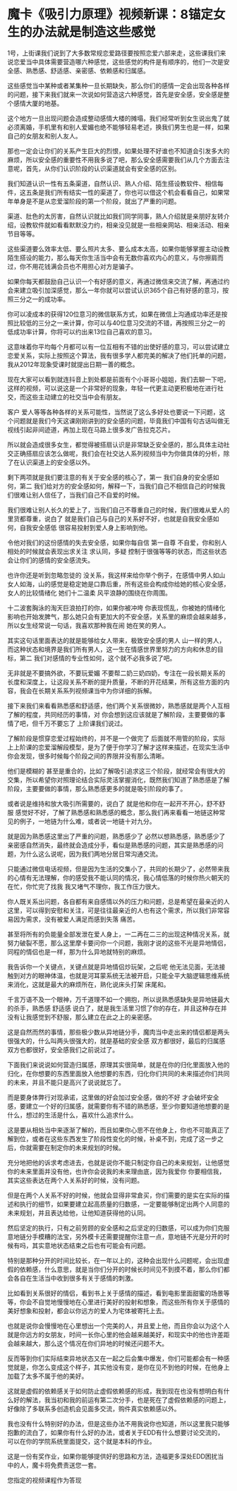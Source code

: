 # 魔卡《吸引力原理》视频新课：8锚定女生的办法就是制造这些感觉

1号，上街课我们说到了大多数常规恋爱路径要按照恋爱六部来走，这些课我们来说恋爱当中具体需要营造哪六种感觉，这些感觉的构件是有顺序的，他们一次是安全感、熟悉感、舒适感、亲密感、依赖感和归属感。

这些感觉当中某种或者某集种一旦长期缺失，那么你们的感情一定会出现各种各样的问题，接下来我们就来一次说如何营造这六种感觉，首先是安全感，安全感是整个感情大厦的地基。

这个地方一旦出现问题会造成整动感情大楼的摊塌，我们经常听到女生说出鬼了就必须离婚，手机里有和别人爱媚也绝不能够轻易老述，换我们男生也是一样，如果自己的女朋友和别人友人。

那也一定会让你们的关系产生巨大的烈恨，如果处理不好谁也不知道会引发多大的麻烦，所以安全感的重要性不用我多说了吧，那么安全感需要我们从几个方面去注意呢，首先，从你们认识阶段的认识渠道就会有安全感的区别。

我们知道认识一性有五条渠道，自然认识、熟人介绍、陌生搭设教软件、相信每件，这五条是我们所有结实一性的渠道了，你也可以借这个机会看看自己，如果常年单身是不是从恋爱溜阶段的第一个阶段，就出了严重的问题。

渠道、肚色的太厉害，自然认识就比如我们同学同事，熟人介绍就是亲朋好友转介绍，设教软件就如看看默默没力约，相亲没见就是一些相亲网站、相亲活动、相亲节目等等。

这些渠道要么效率太低、要么照片太多、要么成本太高，如果你能够掌握主动设教陌生搭设的能力，那么每天你生活当中会有无数你喜欢内心的意义，与你擦肩而过，你不用花钱满会员也不用担心对方是骗子。

如果你每天都鼓励自己认识一个有好感的意义，再通过微信来交流了解，再通过约会来建立吸引加深感觉，那么一年你就可以尝试认识365个自己有好感的意习，按照三分之一的成功率。

你可以凌成本的获得120位意习的微信联系方式，如果在微信上沟通成功率还是按照比较低的三分之一来计算，你可以与40位意习交流的不错，再按照三分之一的低成功率计算，你将可以约出来13位自己喜欢的意习。

这意味着你平均每个月都可以有一位互相有不错的出使好感的意习，可以尝试建立恋爱关系，实际上按照这个算法，我有很多学人都完美的解决了他们托单的问题，我从2012年现象受课时就提出日期一善的概念。

现在大家可以看到就连抖音上到处都是前面有个小哥哥小姐姐，我们去聊一下吧，这样的视频，可以说这是一个非常好的现象，年轻一代更主动更积极地在进行社交，而这些主动建立的社交当中会有朋友。

客户 爱人等等各种各样的关系可能性，当然说了这么多好处也要说一下问题，这个问题就是我们今天这课刚刚讲到的安全感的问题，毕竟我们中国有句古话叫做无视线引起非间迹道，再加上现在马路上很多发广告拉克芯片。

所以就会造成很多女生，都觉得被搭扇认识是非常缺乏安全感的，那么具体主动社交正确搭扇应该怎么做呢，我们会在社交达人系列视频当中为你做具体的分析，除了在认识渠道上的安全感以外。

剩下两项就是我们要注意的有关于安全感的核心了，第一 我们自身的安全感如何，第二 我们给对方的安全感如何，解释一下，当我们自己不相信自己的时候我们很难让别人信任了，当我们自己不自爱的时候。

我们很难让别人长久的爱上了，当我们自己不尊重自己的时候，我们很难从爱人的里货都尊重，说白了 就是我们自己与自己的关系好不好，也就是自我安全感如何，自我安全感低 很容易投射到爱人身上影响到他。

令他对我们的这份感情的失去安全感，如果你每自信 第一自尊 不自爱，你和别人相处的时候就会表现出求关注 求认同，多疑 控制于很强等等的状态，而这些状态会让你们的感情的安全感流失。

也许你还是听到忽略忽徒的 没关系，我这样来给你举个例子，在感情中男人如山 女人如海，山的感觉是稳定她是口靠后重，所有这些会构成你给她的核心安全感，女人的比较情绪化 她们十二温柔 风平浪静的围绕在你周围。

十二波套胸泳的淘天巨浪拍打的你，如果你被冲垮 你表现慌乱，你被她的情绪化影响也开始发脾气，那么她只会有更加大的不安全感，关系里的麻烦会越来越多，所以女生经常说一句话，我喜欢那种我在闹 她在笑的男人。

其实这句话里面表达的就是能够给女人带来，极致安全感的男人 山一样的男人，而这种状态和境界是我们所有男人，这一生在情感世界里努力的方向和休息的目标，第二 我们对感情的专业性如何，这个就不必我多说了吧。

无非就是不要搞外欲，不要玩爱媚 不要帮二奶三奶四奶，专注在一段长期关系的长度和深度上，让这段关系不断的提升质量，不断的开花结果，所有这些方面的内容，我会在长期关系系列视频课当中为你详细的拆解。

接下来我们来看看熟悉感和舒适感，他们两个关系很微妙，熟悉感就是两个人互相了解的程度，共同经历的事情，对 你会想到这应该就是了解阶段，主要要做的事情了吧，但千万不要忘了 上阶课我们说过。

了解阶段是惯穿恋爱过程始终的，并不是一个做完了 后面就不用管的阶段，实际上上阶课的恋爱溜解段模型，是为了便于你学习了解才这样来描述，在现实生活中你会发现，很多时候每个阶段之间的界限并没有那么清晰。

他们是模糊的 甚至是重合的，比如了解吸引追求这三个阶段，就经常会有很大的交集，所以希望你对照理论结合实际灵活掌握消化，既然我们知道了熟悉感是了解阶段，主要要做的事情，那么熟悉感更多的就是吸引阶段的事了。

或者说是维持和放大吸引所需要的，说白了 就是他和你在一起开不开心，舒不舒服 感觉好不好，了解了熟悉感和熟悉感的概念，那么我们再来看看一地链这种常见的例子，一地链为什么难，或者说一地链十对九分。

就是因为熟悉感这里出了严重的问题，熟悉感少了 必然以想熟悉感，熟悉感少了 亲密感自然消失，最终就会造成分手，看似是熟悉感的问题，其实是熟悉感的问题，为什么这么说呢，因为我们两地分居日常沟通交流。

只能通过微信电话视频，但是因为生活的交集小了，共同的长期少了，必然带来我的心情有无法理解，你的感受我不能认同的情况，我心情低落的时候你热火朝天的在忙，你忙完了找我 我又堵气不理你，我工作压力很大。

你人既关系出问题，各自都有来自感情以外的压力和问题，总是希望在最亲近的人这里，可以得到安慰和关注，可是往往最亲近的人也有这个需求，所以我们非常容易因为需求，没有被爱人满足而感到失落 痛苦。

甚至将所有的负能量全部发泄在爱人身上，一二再在二三的出现这种情况关系，就努力破裂不愿，那么这里摩卡要问你一个问题，我刚才说的这些不光是异地情侣，同程的情侣也是一样，那为什么异地就特别的麻烦。

我告诉你一个关键点，关键点就是异地情侣炒玩架，之后呢 他无法见面，无法接触到对方的眼神体温，也就是河耳蒙系统无法被开启，只能全平大脑逻辑思维系统来消化，这就是最大的麻烦所在，熟化说床头打架 床尾和。

千言万语不及一个眼神，万千道理不如一个拥抱，所以说熟悉感缺失是异地链最大的杀手，熟悉感 舒适感 说白了，就是我生活里习惯了你的存在，并且这种存在并没有让我感觉到不舒服，那么建立在此之上的亲密感。

这是自然而然的事情，那些极少数从异地链分手，魔肉当中走出来的情侣都是两头很强大的，什么叫两头很强大的，就是基础的安全感 双方都很好，最后的归属感 双方也都很好，安全感我们之前说过了。

下面我们来说说如何营造归属感，原理其实很简单，就是在你的归化里面放入他的归化，在你想要的东西里面放入他想要的东西，归化你们共同的未来描述你们共同的未来，并且不能只是高兴了说说就忘了。

而是要身体弊行对现承诺，这里做的好会加过安全感，做的不好 才会破坏安全感，要建立一个好的归属感，就需要你有不错的熟悉感，至少你要知道他想要的是什么，想过的生活是什么，喜欢什么追求什么。

这是要从相处当中来逐渐了解的，而且如果你心思不在他身上，你也不可能真正了解到位，或者在这些东西发生了阶段性变化的时候，补桌不到，完成了这一步之后，你就需要在制定你的未来规划的时候。

充分地把他的诉求考虑进去，也就是说你不能只制定你自己的未来规划，让他感觉你的未来里面并没有他，也许你会说我的未来理由底，因为我爱你 你要相信我，其实这些表达在两个人关系好的时候，没有问题。

但是在两个人关系不好的时候，他就会显得非常倉买，你们需要的是实在实际的描述和执行的细节，如果要建立起高质量的归数感，一定要能够制定出两个人同意的未来规划，并且表达给他，让他知道获得他的认同。

然后坚定的执行，只有之前劳顾的安全感和之后坚定的归数感，可以成为你们克服意地链分手模糟的法宝，另外模卡还需要提醒你注意一点，意地链不光是分开的时候有吗，其实意地状态结束之后也有可能会有问题。

特别是那种分开的时间比较长，在一年以上的，这种会出现什么问题呢，会出现虚假的依赖感，什么意思，就是当你们分开的时候长时间见不到摸不着，那么你们都会各自在生活当中收到很多有关于感情的刺激。

比如看到关系很好的情侣，看到书上关于感情的描述，看到电影里面甜蜜的场景等等，你会不自觉地慢慢地在心里进行美好的投射和想象，而这些所有你关于感情的美好想象和投射，都会以你远方的爱人为宅体被寄托上去。

也就是说你会慢慢地在心里想出一个完美的人，并且爱上他，而且你会以为这个人就是你远方的女朋友，时间一长你心里的他会越来越美好，和现实中的他也许差距会越来越大，那么这个情况在你们异地的时候还问题不大。

反而等到你们实际结束异地状态又在一起之后会集中爆发，你们可能都会有一种感觉就是，你怎么变成这个样子，其实他没有变，是你在见不到他的时候，在他身上加载了太多不属于他的美好。

这就是虚假的依赖感关于如何防止虚假依赖感的形成，我到现在也没有想明白有什么好的解法，我当初和我的前运有第二次分手，也是死在了虚假依赖感的问题上，好像除了多联系多创造机会见面多交流，购件真实依赖感以外。

我也没有什么特别好的办法，但是这些办法不用我说你也知道，所以这里我只能够抱歉的流白了，如果你有什么好的办法，或者关于EDD有什么想要讨论交流的，可以在你的学院系统里面提交，这个就是本科的作业。

这是一份有奖作业，如果你能够提供好的思路和方法，造福更多深处EDD困扰当中的人，魔卡将免费责送您一套。

您指定的视频课程作为答现
